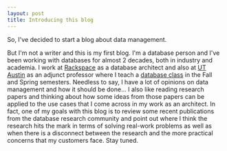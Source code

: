 ```yaml
---
layout: post
title: Introducing this blog
---
```


So, I've decided to start a blog about data management. 

But I'm not a writer and this is my first blog. I'm a database person and I've been working with databases for almost 2 decades, both in industry and academia. I work at <a href="https://www.rackspace.com/">Rackspace</a> as a database architect and also at <a href="http://www.utexas.edu/">UT Austin</a> as an adjunct professor where I teach a <a href="http://www.cs.utexas.edu/~scohen/cs327e.html">database class</a> in the Fall and Spring semesters. Needless to say, I have a lot of opinions on data management and how it should be done... I also like reading research papers and thinking about how some ideas from those papers can be applied to the use cases that I come across in my work as an architect. In fact, one of my goals with this blog is to review some recent publications from the database research community and point out where I think the research hits the mark in terms of solving real-work problems as well as when there is a disconnect between the research and the more practical concerns that my customers face. Stay tuned. 